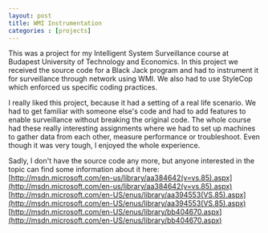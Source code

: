 ```yaml
---
layout: post
title: WMI Instrumentation
categories : [projects]
---
```


This was a project for my Intelligent System Surveillance course at Budapest University of Technology and Economics. In this project we received the source code for a Black Jack program and had to instrument it for surveillance through network using WMI. We also had to use StyleCop which enforced us specific coding practices.

I really liked this project, because it had a setting of a real life scenario. We had to get familiar with someone else's code and had to add features to enable surveillance without breaking the original code. The whole course had these really interesting assignments where we had to set up machines to gather data from each other, measure performance or troubleshoot. Even though it was very tough, I enjoyed the whole experience.

Sadly, I don't have the source code any more, but anyone interested in the topic can find some information about it here:
[http://msdn.microsoft.com/en-us/library/aa384642(v=vs.85).aspx](http://msdn.microsoft.com/en-us/library/aa384642(v=vs.85).aspx)
[http://msdn.microsoft.com/en-US/enus/library/aa394553(VS.85).aspx](http://msdn.microsoft.com/en-US/enus/library/aa394553(VS.85).aspx)
[http://msdn.microsoft.com/en-US/enus/library/bb404670.aspx](http://msdn.microsoft.com/en-US/enus/library/bb404670.aspx)